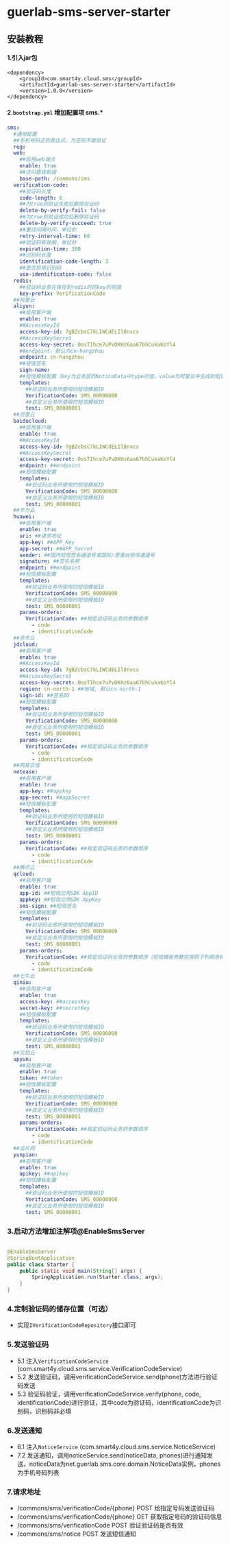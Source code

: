 # guerlab-sms-server-starter

## 安装教程

#### 1.引入jar包

```
<dependency>
    <groupId>com.smart4y.cloud.sms</groupId>
    <artifactId>guerlab-sms-server-starter</artifactId>
    <version>1.0.0</version>
</dependency>
```

#### 2.`bootstrap.yml` 增加配置项 sms.*

```yaml
sms:
  #通用配置
  ##手机号码正则表达式，为空则不做验证
  reg: 
  web:
    ##启用web端点
    enable: true 
    ##访问路径前缀
    base-path: /commons/sms 
  verification-code:
    ##验证码长度
    code-length: 6 
    ##为true则验证失败后删除验证码
    delete-by-verify-fail: false 
    ##为true则验证成功后删除验证码
    delete-by-verify-succeed: true
    ##重试间隔时间，单位秒 
    retry-interval-time: 60
    ##验证码有效期，单位秒 
    expiration-time: 180 
    ##识别码长度
    identification-code-length: 3 
    ##是否启用识别码
    use-identification-code: false 
  redis:
    ##验证码业务在保存到redis时的key的前缀
    key-prefix: VerificationCode 
  ##阿里云
  aliyun:
    ##启用客户端
    enable: true
    ##AccessKeyId
    access-key-id: 7gBZcbsC7kLIWCdELIl8nxcs
    ##AccessKeySecret
    access-key-secret: 0osTIhce7uPvDKHz6aa67bhCukaKoYl4
    ##endpoint，默认为cn-hangzhou
    endpoint: cn-hangzhou 
    ##短信签名
    sign-name: 
    ##短信模板配置（key为业务层的NoticeData中type的值，value为阿里云中生成的短信模板ID）
    templates:
      ##验证码业务所使用的短信模板ID
      VerificationCode: SMS_00000000 
      ##自定义业务所使用的短信模板ID
      test: SMS_00000001 
  ##百度云
  baiducloud:
    ##启用客户端
    enable: true
    ##AccessKeyId
    access-key-id: 7gBZcbsC7kLIWCdELIl8nxcs
    ##AccessKeySecret
    access-key-secret: 0osTIhce7uPvDKHz6aa67bhCukaKoYl4
    endpoint: ##endpoint
    ##短信模板配置
    templates:
      ##验证码业务所使用的短信模板ID
      VerificationCode: SMS_00000000 
      ##自定义业务所使用的短信模板ID
      test: SMS_00000001 
  ##华为云  
  huawei:
    ##启用客户端
    enable: true
    uri: ##请求地址
    app-key: ##APP_Key
    app-secret: ##APP_Secret
    sender: ##国内短信签名通道号或国际/港澳台短信通道号
    signature: ##签名名称
    endpoint: ##endpoint
    ##短信模板配置
    templates:
      ##验证码业务所使用的短信模板ID
      VerificationCode: SMS_00000000 
      ##自定义业务所使用的短信模板ID
      test: SMS_00000001 
    params-orders:
      VerificationCode: ##规定验证码业务的参数顺序
        - code
        - identificationCode
  ##京东云
  jdcloud:
    ##启用客户端
    enable: true
    ##AccessKeyId
    access-key-id: 7gBZcbsC7kLIWCdELIl8nxcs
    ##AccessKeySecret
    access-key-secret: 0osTIhce7uPvDKHz6aa67bhCukaKoYl4
    region: cn-north-1 ##地域, 默认cn-north-1
    sign-id: ##签名ID
    ##短信模板配置
    templates:
      ##验证码业务所使用的短信模板ID
      VerificationCode: SMS_00000000 
      ##自定义业务所使用的短信模板ID
      test: SMS_00000001 
    params-orders:
      VerificationCode: ##规定验证码业务的参数顺序
        - code
        - identificationCode
  ##网易云信
  netease:
    ##启用客户端
    enable: true
    app-key: ##appkey
    app-secret: ##appSecret
    ##短信模板配置
    templates:
      ##验证码业务所使用的短信模板ID
      VerificationCode: SMS_00000000 
      ##自定义业务所使用的短信模板ID
      test: SMS_00000001 
    params-orders:
      VerificationCode: ##规定验证码业务的参数顺序
        - code
        - identificationCode
  ##腾讯云
  qcloud:
    ##启用客户端
    enable: true
    app-id: ##短信应用SDK AppID
    appkey: ##短信应用SDK AppKey
    sms-sign: ##短信签名
    ##短信模板配置
    templates:
      ##验证码业务所使用的短信模板ID
      VerificationCode: SMS_00000000 
      ##自定义业务所使用的短信模板ID
      test: SMS_00000001 
    params-orders:
      VerificationCode: ##规定验证码业务的参数顺序（短信模板参数将按照下列顺序转换为腾讯云短信应用sdk所需要的数组参数）
        - code
        - identificationCode
  ##七牛云
  qiniu:
    ##启用客户端
    enable: true
    access-key: ##accessKey
    secret-key: ##secretKey
    ##短信模板配置
    templates:
      ##验证码业务所使用的短信模板ID
      VerificationCode: SMS_00000000 
      ##自定义业务所使用的短信模板ID
      test: SMS_00000001 
  ##又拍云
  upyun:
    ##启用客户端
    enable: true
    token: ##token
    ##短信模板配置
    templates:
      ##验证码业务所使用的短信模板ID
      VerificationCode: SMS_00000000 
      ##自定义业务所使用的短信模板ID
      test: SMS_00000001 
    params-orders:
      VerificationCode: ##规定验证码业务的参数顺序
        - code
        - identificationCode
  ##云片网
  yunpian:
    ##启用客户端
    enable: true
    apikey: ##apikey
    ##短信模板配置
    templates:
      ##验证码业务所使用的短信模板ID
      VerificationCode: SMS_00000000 
      ##自定义业务所使用的短信模板ID
      test: SMS_00000001 
```

### 3.启动方法增加注解项@EnableSmsServer
```java

@EnableSmsServer
@SpringBootApplication
public class Starter {
    public static void main(String[] args) {
        SpringApplication.run(Starter.class, args);
    }
}
```

### 4.定制验证码的储存位置（可选）
* 实现`IVerificationCodeRepository`接口即可

### 5.发送验证码
* 5.1 注入`VerificationCodeService` (com.smart4y.cloud.sms.service.VerificationCodeService)
* 5.2 发送验证码，调用verificationCodeService.send(phone)方法进行验证码发送
* 5.3 验证码验证，调用verificationCodeService.verify(phone, code, identificationCode)进行验证，其中code为验证码，identificationCode为识别码，识别码非必填

### 6.发送通知
* 6.1 注入`NoticeService` (com.smart4y.cloud.sms.service.NoticeService)
* 7.2 发送通知，调用noticeService.send(noticeData, phones)进行通知发送，noticeData为net.guerlab.sms.core.domain.NoticeData实例，phones为手机号码列表

### 7.请求地址
* /commons/sms/verificationCode/{phone}	POST	给指定号码发送验证码
* /commons/sms/verificationCode/{phone}	GET	获取指定号码的验证码信息
* /commons/sms/verificationCode	POST	验证验证码是否有效
* /commons/sms/notice	POST	发送短信通知